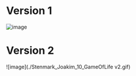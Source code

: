 # Version 1
![image](./Stenmark_Joakim_10_GameOfLife.gif)

# Version 2
![image](./Stenmark_Joakim_10_GameOfLife v2.gif)
